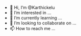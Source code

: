 - 👋 Hi, I’m @Karthickelu
- 👀 I’m interested in ...
- 🌱 I’m currently learning ...
- 💞️ I’m looking to collaborate on ...
- 📫 How to reach me ...

<!---
Karthickelu/Karthickelu is a ✨ special ✨ repository because its `README.md` (this file) appears on your GitHub profile.
You can click the Preview link to take a look at your changes.
--->
